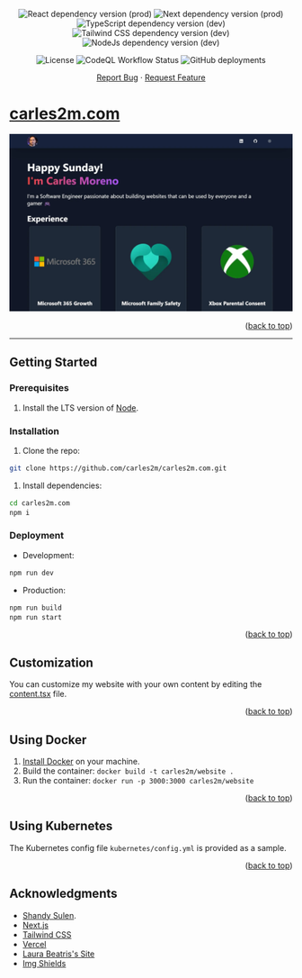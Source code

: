 <div id="top"></div>

<p align="center">
  <img alt="React dependency version (prod)" src="https://img.shields.io/github/package-json/dependency-version/carles2m/carles2m.com/react">
  <img alt="Next dependency version (prod)" src="https://img.shields.io/github/package-json/dependency-version/carles2m/carles2m.com/next">
  <img alt="TypeScript dependency version (dev)" src="https://img.shields.io/github/package-json/dependency-version/carles2m/carles2m.com/dev/typescript">
  <img alt="Tailwind CSS dependency version (dev)" src="https://img.shields.io/github/package-json/dependency-version/carles2m/carles2m.com/dev/tailwindcss">
  <img alt="NodeJs dependency version (dev)" src="https://img.shields.io/badge/node-LTS-blue">
</p>

<p align="center">
  <img alt="License" src="https://img.shields.io/github/license/carles2m/carles2m.com">
  <img alt="CodeQL Workflow Status" src="https://img.shields.io/github/actions/workflow/status/carles2m/carles2m.com/codeql-analysis.yml?branch=main&label=CodeQL">
  <img alt="GitHub deployments" src="https://img.shields.io/github/deployments/carles2m/carles2m.com/production?label=deployment">
</p>

<p align="center">
  <a href="https://github.com/carles2m/carles2m.com/issues/new?assignees=carles2m&labels=bug&template=bug_report.md">Report Bug</a>
  ·
  <a href="https://github.com/carles2m/carles2m.com/issues/new?assignees=carles2m&labels=enhancement&template=feature_request.md">Request Feature</a>
</p>

# [carles2m.com](https://carles2m.com)

<p align="center">
  <a href="https://carles2m.com">
    <img alt="carles2m.com" src="public/form_factor-wide.webp">
  </a>
</p>

<p align="end">(<a href="#top">back to top</a>)</p>

---

## Getting Started

### Prerequisites

1. Install the LTS version of [Node](https://nodejs.org/).

### Installation

1. Clone the repo:

```bash
git clone https://github.com/carles2m/carles2m.com.git
```

1. Install dependencies:

```bash
cd carles2m.com
npm i
```

### Deployment

- Development:

```bash
npm run dev
```

- Production:

```bash
npm run build
npm run start
```

<p align="end">(<a href="#top">back to top</a>)</p>

## Customization

You can customize my website with your own content by editing the [content.tsx](/src/lib/content.tsx) file.

<p align="end">(<a href="#top">back to top</a>)</p>

## Using Docker

1. [Install Docker](https://docs.docker.com/get-docker/) on your machine.
1. Build the container: `docker build -t carles2m/website .`
1. Run the container: `docker run -p 3000:3000 carles2m/website`

<p align="end">(<a href="#top">back to top</a>)</p>

## Using Kubernetes

The Kubernetes config file `kubernetes/config.yml` is provided as a sample.

<p align="end">(<a href="#top">back to top</a>)</p>

## Acknowledgments

- [Shandy Sulen](https://www.linkedin.com/in/shandysulen).
- [Next.js](https://nextjs.org)
- [Tailwind CSS](https://tailwindcss.com/)
- [Vercel](https://vercel.com/)
- [Laura Beatris's Site](https://github.com/LauraBeatris/laurabeatris.com)
- [Img Shields](https://shields.io)
